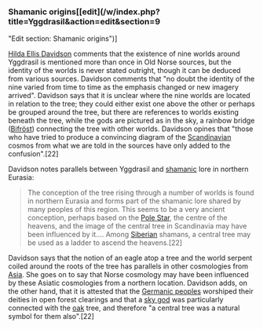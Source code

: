 ### Shamanic origins[[edit](/w/index.php?title=Yggdrasil&action=edit&section=9
"Edit section: Shamanic origins")]

[Hilda Ellis Davidson](/wiki/Hilda\_Ellis\_Davidson "Hilda Ellis Davidson")
comments that the existence of nine worlds around Yggdrasil is mentioned more
than once in Old Norse sources, but the identity of the worlds is never stated
outright, though it can be deduced from various sources. Davidson comments
that "no doubt the identity of the nine varied from time to time as the
emphasis changed or new imagery arrived". Davidson says that it is unclear
where the nine worlds are located in relation to the tree; they could either
exist one above the other or perhaps be grouped around the tree, but there are
references to worlds existing beneath the tree, while the gods are pictured as
in the sky, a rainbow bridge ([Bifröst](/wiki/Bifr%C3%B6st "Bifröst"))
connecting the tree with other worlds. Davidson opines that "those who have
tried to produce a convincing diagram of the [Scandinavian](/wiki/Scandinavia
"Scandinavia") cosmos from what we are told in the sources have only added to
the confusion".[22]

Davidson notes parallels between Yggdrasil and [shamanic](/wiki/Shamanism
"Shamanism") lore in northern Eurasia:

> The conception of the tree rising through a number of worlds is found in
> northern Eurasia and forms part of the shamanic lore shared by many peoples
> of this region. This seems to be a very ancient conception, perhaps based on
> the [Pole Star](/wiki/Pole\_Star "Pole Star"), the centre of the heavens, and
> the image of the central tree in Scandinavia may have been influenced by
> it.... Among [Siberian](/wiki/Siberia "Siberia") shamans, a central tree may
> be used as a ladder to ascend the heavens.[22]

Davidson says that the notion of an eagle atop a tree and the world serpent
coiled around the roots of the tree has parallels in other cosmologies from
[Asia](/wiki/Asia "Asia"). She goes on to say that Norse cosmology may have
been influenced by these Asiatic cosmologies from a northern location.
Davidson adds, on the other hand, that it is attested that the [Germanic
peoples](/wiki/Germanic\_people "Germanic people") worshiped their deities in
open forest clearings and that a [sky god](/wiki/Sky\_deity "Sky deity") was
particularly connected with the [oak](/wiki/Oak "Oak") tree, and therefore "a
central tree was a natural symbol for them also".[22]
